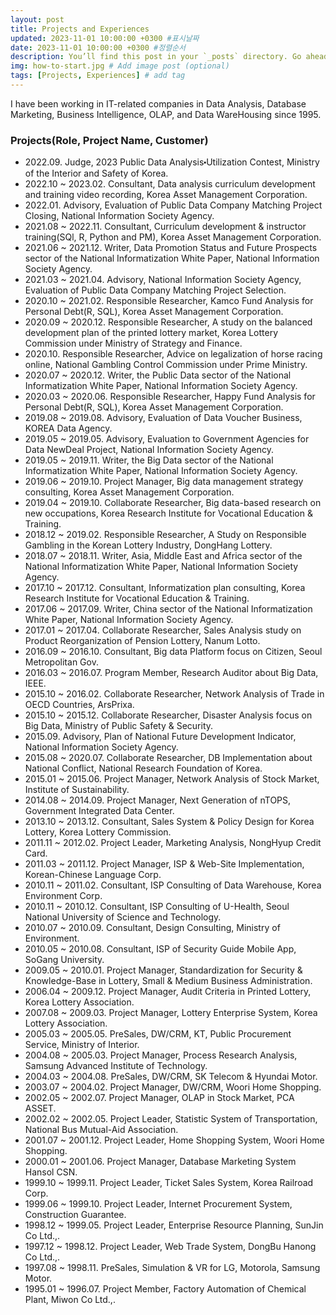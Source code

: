 ```yaml
---
layout: post
title: Projects and Experiences
updated: 2023-11-01 10:00:00 +0300 #표시날짜
date: 2023-11-01 10:00:00 +0300 #정렬순서
description: You’ll find this post in your `_posts` directory. Go ahead and edit it and re-build the site to see your changes. # Add post description (optional)
img: how-to-start.jpg # Add image post (optional)
tags: [Projects, Experiences] # add tag
---
```


I have been working in IT-related companies in Data Analysis, Database Marketing, Business Intelligence, OLAP, and Data WareHousing since 1995.

### Projects(Role, Project Name, Customer)
* 2022.09\.           Judge, 2023 Public Data Analysis⬝Utilization Contest, Ministry of the Interior and Safety of Korea.
* 2022.10 ~ 2023.02\. Consultant, Data analysis curriculum development and training video recording,  Korea Asset Management Corporation.
* 2022.01\.           Advisory, Evaluation of Public Data Company Matching Project Closing, National Information Society Agency.
* 2021.08 ~ 2022.11\. Consultant, Curriculum development & instructor training(SQl, R, Python and PM), Korea Asset Management Corporation.
* 2021.06 ~ 2021.12\. Writer, Data Promotion Status and Future Prospects sector of the National Informatization White Paper, National Information Society Agency.
* 2021.03 ~ 2021.04\. Advisory, National Information Society Agency, Evaluation of Public Data Company Matching Project Selection.
* 2020.10 ~ 2021.02\. Responsible Researcher, Kamco Fund Analysis for Personal Debt(R, SQL), Korea Asset Management Corporation.
* 2020.09 ~ 2020.12\. Responsible Researcher, A study on the balanced development plan of the printed lottery market, Korea Lottery Commission under  Ministry of Strategy and Finance.
* 2020.10\.			      Responsible Researcher, Advice on legalization of horse racing online, National Gambling Control Commission under Prime Ministry.
* 2020.07 ~ 2020.12\. Writer,  the Public Data sector of the National Informatization White Paper, National Information Society Agency.
* 2020.03 ~ 2020.06\. Responsible Researcher, Happy Fund Analysis for Personal Debt(R, SQL), Korea Asset Management Corporation.
* 2019.08 ~ 2019.08\. Advisory, Evaluation of Data Voucher Business, KOREA Data Agency.
* 2019.05 ~ 2019.05\. Advisory, Evaluation to Government Agencies for Data NewDeal Project, National Information Society Agency.
* 2019.05 ~ 2019.11\. Writer,  the Big Data sector of the National Informatization White Paper, National Information Society Agency.
* 2019.06 ~ 2019.10\. Project Manager, Big data management strategy consulting, Korea Asset Management Corporation.
* 2019.04 ~ 2019.10\. Collaborate Researcher, Big data-based research on new occupations, Korea Research Institute for Vocational Education & Training.
* 2018.12 ~ 2019.02\. Responsible Researcher, A Study on Responsible Gambling in the Korean Lottery Industry, DongHang Lottery.
* 2018.07 ~ 2018.11\. Writer,  Asia, Middle East and Africa sector of the National Informatization White Paper, National Information Society Agency.
* 2017.10 ~ 2017.12\. Consultant, Informatization plan consulting, Korea Research Institute for Vocational Education & Training.
* 2017.06 ~ 2017.09\. Writer, China sector of the National Informatization White Paper, National Information Society Agency.
* 2017.01 ~ 2017.04\. Collaborate Researcher, Sales Analysis study on Product Reorganization of Pension Lottery, Nanum Lotto.
* 2016.09 ~ 2016.10\. Consultant, Big data Platform focus on Citizen, Seoul Metropolitan Gov. 
* 2016.03 ~ 2016.07\. Program Member, Research Auditor about Big Data, IEEE.
* 2015.10 ~ 2016.02\. Collaborate Researcher, Network Analysis of Trade in OECD Countries, ArsPrixa.
* 2015.10 ~ 2015.12\. Collaborate Researcher, Disaster Analysis focus on  Big  Data,  Ministry  of  Public  Safety  & Security.
* 2015.09\.           Advisory, Plan of National Future Development Indicator, National Information Society Agency.
* 2015.08 ~ 2020.07\. Collaborate Researcher, DB Implementation about National Conflict, National Research Foundation of Korea.
* 2015.01 ~ 2015.06\. Project Manager, Network Analysis of Stock Market, Institute of Sustainability.
* 2014.08 ~ 2014.09\. Project Manager, Next Generation of nTOPS, Government Integrated Data Center.
* 2013.10 ~ 2013.12\. Consultant, Sales System & Policy Design for Korea Lottery, Korea Lottery Commission.
* 2011.11 ~ 2012.02\. Project Leader, Marketing Analysis, NongHyup Credit Card.
* 2011.03 ~ 2011.12\. Project Manager, ISP & Web-Site Implementation, Korean-Chinese Language Corp. 
* 2010.11 ~ 2011.02\. Consultant, ISP Consulting of Data Warehouse, Korea Environment Corp.
* 2010.11 ~ 2010.12\. Consultant, ISP Consulting of U-Health, Seoul National University of Science and Technology.
* 2010.07 ~ 2010.09\. Consultant, Design Consulting, Ministry of Environment.
* 2010.05 ~ 2010.08\. Consultant, ISP of Security Guide Mobile App, SoGang University.
* 2009.05 ~ 2010.01\. Project Manager, Standardization for Security & Knowledge-Base in Lottery, Small & Medium Business Administration.
* 2006.04 ~ 2009.12\. Project Manager, Audit  Criteria  in Printed  Lottery,  Korea  Lottery  Association.
* 2007.08 ~ 2009.03\. Project Manager, Lottery Enterprise System, Korea Lottery Association.
* 2005.03 ~ 2005.05\. PreSales, DW/CRM, KT, Public Procurement Service, Ministry of Interior.
* 2004.08 ~ 2005.03\. Project Manager, Process Research Analysis, Samsung Advanced Institute of Technology.
* 2004.03 ~ 2004.08\. PreSales, DW/CRM, SK Telecom & Hyundai Motor.
* 2003.07 ~ 2004.02\. Project Manager, DW/CRM, Woori Home Shopping.
* 2002.05 ~ 2002.07\. Project Manager, OLAP in Stock Market, PCA ASSET.
* 2002.02 ~ 2002.05\. Project Leader, Statistic System of Transportation, National Bus Mutual-Aid Association.
* 2001.07 ~ 2001.12\. Project Leader, Home Shopping System, Woori Home Shopping.
* 2000.01 ~ 2001.06\. Project Manager, Database Marketing System Hansol CSN.
* 1999.10 ~ 1999.11\. Project Leader, Ticket Sales System, Korea Railroad Corp.
* 1999.06 ~ 1999.10\. Project Leader, Internet Procurement System, Construction Guarantee.
* 1998.12 ~ 1999.05\. Project Leader, Enterprise  Resource  Planning,  SunJin  Co Ltd.,.
* 1997.12 ~ 1998.12\. Project Leader, Web  Trade  System,  DongBu  Hanong  Co  Ltd.,.
* 1997.08 ~ 1998.11\. PreSales, Simulation & VR for LG, Motorola, Samsung Motor.
* 1995.01 ~ 1996.07\. Project Member, Factory Automation of Chemical Plant, Miwon Co Ltd.,.
